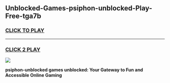 
## Unblocked-Games-psiphon-unblocked-Play-Free-tga7b
<h3>
<a href="https://premium76.site?title=psiphon-unblocked&ref=23A">CLICK TO PLAY</a></h3>
<hr>

<h3>
<a href="https://premium76.site?title=psiphon-unblocked&ref=23A">CLICK 2 PLAY</a>
  
</h3>

<a href="https://premium76.site?title=psiphon-unblocked&ref=23A"><img src="https://clearcache.store/games.png"></a>


**psiphon-unblocked games unblocked: Your Gateway to Fun and Accessible Online Gaming**
